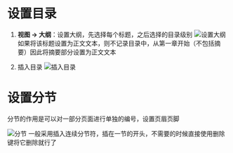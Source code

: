 # 设置目录
1. **视图 -> 大纲**：设置大纲，先选择每个标题，之后选择的目录级别
![设置大纲](http://upload-images.jianshu.io/upload_images/3022282-6bf59e857e4545f9.jpg?imageMogr2/auto-orient/strip%7CimageView2/2/w/1240)
如果将该标题设置为正文文本，则不记录目录中，从第一章开始（不包括摘要）因此将摘要部分设置为正文文本

2. 插入目录
![插入目录](http://upload-images.jianshu.io/upload_images/3022282-ae719265c82c2878.png?imageMogr2/auto-orient/strip%7CimageView2/2/w/1240)


# 设置分节
分节的作用是可以对一部分页面进行单独的编号，设置页眉页脚

![分节](http://upload-images.jianshu.io/upload_images/3022282-08f382847693415c.png?imageMogr2/auto-orient/strip%7CimageView2/2/w/1240)
一般采用插入连续分节符，插在一节的开头，不需要的时候直接使用删除键将它删除就行了
